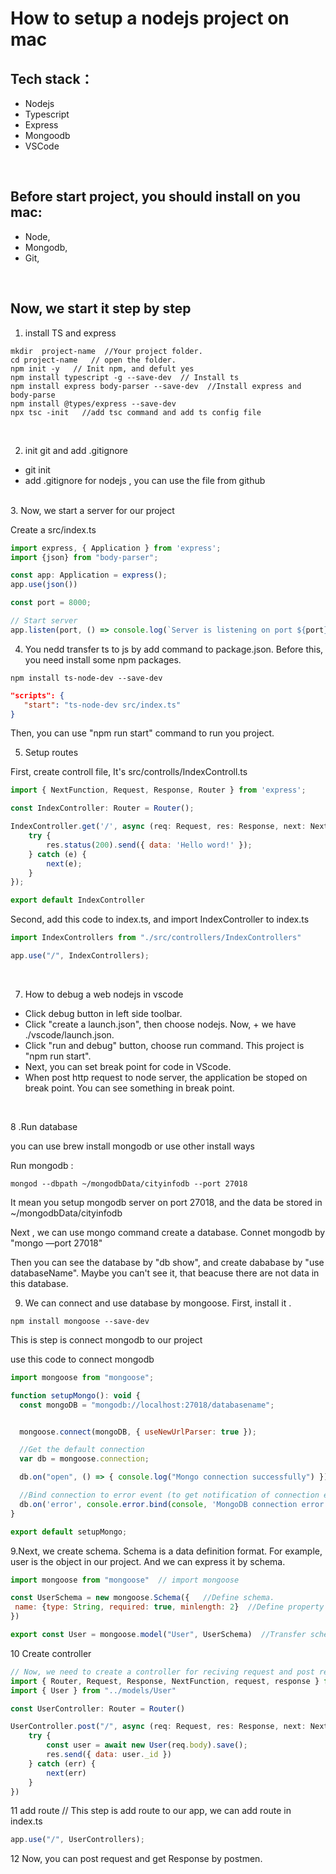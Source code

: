 # How to setup a nodejs project on mac 

## Tech stack：
* Nodejs 
* Typescript
* Express 
* Mongoodb 
* VSCode

<br />

## Before start project, you should install on you mac:
- Node,
- Mongodb,
- Git,

<br />

## Now, we start it step by step
1. install TS and express  
``` 
mkdir  project-name  //Your project folder.
cd project-name   // open the folder.
npm init -y   // Init npm, and defult yes
npm install typescript -g --save-dev  // Install ts
npm install express body-parser --save-dev  //Install express and body-parse 
npm install @types/express --save-dev  
npx tsc -init   //add tsc command and add ts config file
```
<br />

2. init git and add .gitignore
+ git init 
+ add .gitignore for nodejs , you can use the file from github 

<br />
3. Now, we start a server for our project

Create a src/index.ts
```javascript
import express, { Application } from 'express';
import {json} from "body-parser";

const app: Application = express();
app.use(json())

const port = 8000;

// Start server
app.listen(port, () => console.log(`Server is listening on port ${port}!`));

```


4. You nedd transfer ts to js by add command to package.json.
Before this, you need install some npm packages. 

``` 
npm install ts-node-dev --save-dev 
```

``` json
"scripts": {
   "start": "ts-node-dev src/index.ts"
}

```
Then, you can use "npm run start" command to run you project. 



5. Setup routes 

First, create controll file, It's src/controlls/IndexControll.ts

``` javascript
import { NextFunction, Request, Response, Router } from 'express';

const IndexController: Router = Router();

IndexController.get('/', async (req: Request, res: Response, next: NextFunction) => {
    try {
        res.status(200).send({ data: 'Hello word!' });
    } catch (e) {
        next(e);
    }
});

export default IndexController
```

Second, add this code to index.ts, and import IndexController to index.ts
```javascript
import IndexControllers from "./src/controllers/IndexControllers"

app.use("/", IndexControllers);

```

<br/>

7. How to debug a web nodejs in vscode
+ Click debug button in left side toolbar.
+ Click "create a launch.json", then choose nodejs. Now, + we have ./vscode/launch.json.
+ Click "run and debug" button, choose run command. This project is "npm run start".
+ Next, you can set break point for code in VScode.
+ When post http request to node server, the application be stoped on break point. You can see something in break point.

<br/>

8 .Run database

you can use brew install mongodb or use other install ways

Run mongodb :
```
mongod --dbpath ~/mongodbData/cityinfodb --port 27018
```
It mean you setup mongodb server on port 27018, and the data be stored in ~/mongodbData/cityinfodb
 
Next , we can use mongo command create a database.
Connet mongodb by "mongo  —port 27018"

Then you can see the database by "db show", and create dababase by "use databaseName". Maybe you can't see it, that beacuse there are not data in this database.


9.  We can connect and use database by mongoose.
First, install it .
```
npm install mongoose --save-dev
```


This is step is connect mongodb to our project 

use this code to connect mongodb
``` javascript
import mongoose from "mongoose";

function setupMongo(): void {
  const mongoDB = "mongodb://localhost:27018/databasename";


  mongoose.connect(mongoDB, { useNewUrlParser: true });

  //Get the default connection
  var db = mongoose.connection;

  db.on("open", () => { console.log("Mongo connection successfully") })

  //Bind connection to error event (to get notification of connection errors)
  db.on('error', console.error.bind(console, 'MongoDB connection error:'));
}

export default setupMongo;
```

9.Next, we create schema. Schema is a data definition format.
For example, user is the object in our project. And we can express it by schema.
 ```javascript
 import mongoose from "mongoose"  // import mongoose 

const UserSchema = new mongoose.Schema({   //Define schema.
  name: {type: String, required: true, minlength: 2}  //Define property that be named as "name", and it's required, type is String,minlength is 2.
})

export const User = mongoose.model("User", UserSchema)  //Transfer schema to models of monggose, and export it .

 ```
10 Create controller 

```javascript 
// Now, we need to create a controller for reciving request and post responses.
import { Router, Request, Response, NextFunction, request, response } from "express"
import { User } from "../models/User"

const UserController: Router = Router()

UserController.post("/", async (req: Request, res: Response, next: NextFunction) => {
    try {
        const user = await new User(req.body).save();
        res.send({ data: user._id })
    } catch (err) {
        next(err)
    }
})

```

11 add route 
// This step is add route to our app, we can add route in index.ts
``` javascript
app.use("/", UserControllers);
```


12 Now, you can post request and get Response by postmen.

